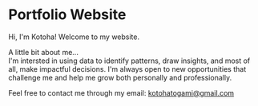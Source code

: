 # Portfolio Website
Hi, I'm Kotoha! Welcome to my website.

A little bit about me...  
I'm intersted in using data to identify patterns, draw insights, and most of all, make impactful decisions. I'm always open to new opportunities that challenge me and help me grow both personally and professionally.

Feel free to contact me through my email: kotohatogami@gmail.com
